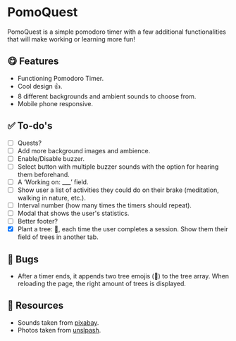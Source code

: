 # PomoQuest

PomoQuest is a simple pomodoro timer with a few additional functionalities that will make working or learning more fun!

## 😋 Features

- Functioning Pomodoro Timer.
- Cool design 👍.
- 8 different backgrounds and ambient sounds to choose from.
- Mobile phone responsive.

## ✅ To-do's

- [ ] Quests?
- [ ] Add more background images and ambience.
- [ ] Enable/Disable buzzer.
- [ ] Select button with multiple buzzer sounds with the option for hearing them beforehand.
- [ ] A ‘Working on: ___’ field.
- [ ] Show user a list of activities they could do on their brake (meditation, walking in nature, etc.).
- [ ] Interval number (how many times the timers should repeat).
- [ ] Modal that shows the user's statistics.
- [ ] Better footer?
- [x] Plant a tree: 🌲, each time the user completes a session. Show them their field of trees in another tab.

## 🐛 Bugs

- After a timer ends, it appends two tree emojis (🌲) to the tree array. When reloading the page, the right amount of trees is displayed.

## 🍒 Resources

- Sounds taken from [pixabay](https://pixabay.com/).
- Photos taken from [unslpash](https://unsplash.com/).

